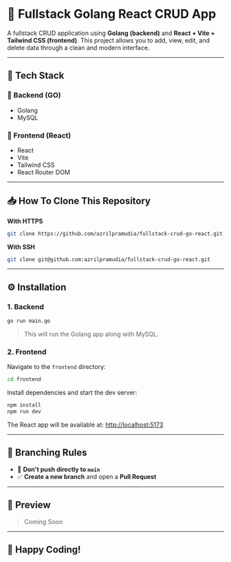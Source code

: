 # 🚀 Fullstack Golang React CRUD App

A fullstack CRUD application using **Golang (backend)** and **React + Vite + Tailwind CSS (frontend)**. This project allows you to add, view, edit, and delete data through a clean and modern interface.

---

## 🧰 Tech Stack

### 🔧 Backend (GO)
- Golang
- MySQL

### 🎨 Frontend (React)
- React
- Vite
- Tailwind CSS
- React Router DOM

---

## 📥 How To Clone This Repository

**With HTTPS**
```bash
git clone https://github.com/azrilpramudia/fullstack-crud-go-react.git
```

**With SSH**
```bash
git clone git@github.com:azrilpramudia/fullstack-crud-go-react.git
```

---

## ⚙️ Installation

### 1. Backend

```bash
go run main.go
```

> This will run the Golang app along with MySQL.

### 2. Frontend

Navigate to the `frontend` directory:

```bash
cd frontend
```

Install dependencies and start the dev server:

```bash
npm install
npm run dev
```

The React app will be available at: [http://localhost:5173](http://localhost:5173)

---

## 🔀 Branching Rules

- 🚫 **Don't push directly to `main`**
- ✅ **Create a new branch** and open a **Pull Request**

---

## 📸 Preview

> Coming Soon

---

## 🎉 Happy Coding!
